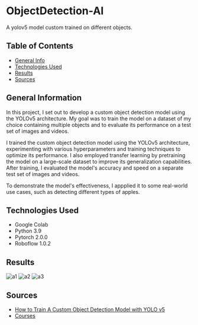 # ObjectDetection-AI
A yolov5 model custom trained on different objects.

## Table of Contents
* [General Info](#general-information)
* [Technologies Used](#technologies-used)
* [Results](#results)
* [Sources](#sources)


## General Information
In this project, I set out to develop a custom object detection model using the YOLOv5 architecture. My goal was to train the model on a dataset of my choice containing multiple objects and to evaluate its performance on a test set of images and videos.

I trained the custom object detection model using the YOLOv5 architecture, experimenting with various hyperparameters and training techniques to optimize its performance. I also employed transfer learning by pretraining the model on a large-scale dataset to improve its generalization capabilities. After training, I evaluated the model's accuracy and speed on a separate test set of images and videos. 

To demonstrate the model's effectiveness, I appplied it to some real-world use cases, such as detecting different types of apples.

## Technologies Used
- Google Colab
- Python 3.9
- Pytorch 2.0.0
- Roboflow 1.0.2


## Results
![a1](https://user-images.githubusercontent.com/65070564/229372712-5fb28780-64e2-4e29-94f7-cf20e121231e.jpg)
![a2](https://user-images.githubusercontent.com/65070564/229372715-4976007d-e134-44fd-8980-d1a7ab4166a2.jpg)
![a3](https://user-images.githubusercontent.com/65070564/229372717-ba6a37db-f2ed-4324-afdd-fd9befaef7c5.jpg)

## Sources
- [How to Train A Custom Object Detection Model with YOLO v5](https://towardsdatascience.com/how-to-train-a-custom-object-detection-model-with-yolo-v5-917e9ce13208)
- [Courses](https://www.kaggle.com/learn/intro-to-machine-learning)

